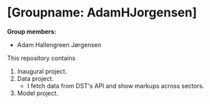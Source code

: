 # \[Groupname: AdamHJorgensen\]

**Group members:**
- Adam Hallengreen Jørgensen

This repository contains  
1. Inaugural project. 
2. Data project.
	- I fetch data from DST's API and show markups across sectors.
3. Model project. 

